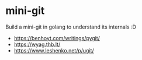 # mini-git

Build a mini-git in golang to understand its internals :D

- https://benhoyt.com/writings/pygit/
- https://wyag.thb.lt/
- https://www.leshenko.net/p/ugit/